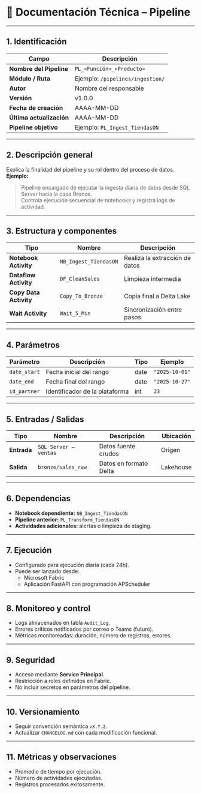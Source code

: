 # 📙 Documentación Técnica – Pipeline

---

## 1. Identificación

| Campo | Descripción |
|--------|--------------|
| **Nombre del Pipeline** | `PL_<Función>_<Producto>` |
| **Módulo / Ruta** | Ejemplo: `/pipelines/ingestion/` |
| **Autor** | Nombre del responsable |
| **Versión** | v1.0.0 |
| **Fecha de creación** | AAAA-MM-DD |
| **Última actualización** | AAAA-MM-DD |
| **Pipeline objetivo** | Ejemplo: `PL_Ingest_TiendasON` |

---

## 2. Descripción general

Explica la finalidad del pipeline y su rol dentro del proceso de datos.  
**Ejemplo:**
> Pipeline encargado de ejecutar la ingesta diaria de datos desde SQL Server hacia la capa Bronze.  
> Controla ejecución secuencial de notebooks y registra logs de actividad.

---

## 3. Estructura y componentes

| Tipo | Nombre | Descripción |
|------|----------|-------------|
| **Notebook Activity** | `NB_Ingest_TiendasON` | Realiza la extracción de datos |
| **Dataflow Activity** | `DF_CleanSales` | Limpieza intermedia |
| **Copy Data Activity** | `Copy_To_Bronze` | Copia final a Delta Lake |
| **Wait Activity** | `Wait_5_Min` | Sincronización entre pasos |

---

## 4. Parámetros

| Parámetro | Descripción | Tipo | Ejemplo |
|------------|-------------|------|----------|
| `date_start` | Fecha inicial del rango | date | `"2025-10-01"` |
| `date_end` | Fecha final del rango | date | `"2025-10-27"` |
| `id_partner` | Identificador de la plataforma | int | `23` |

---

## 5. Entradas / Salidas

| Tipo | Nombre | Descripción | Ubicación |
|------|----------|--------------|-----------|
| **Entrada** | `SQL Server – ventas` | Datos fuente crudos | Origen |
| **Salida** | `bronze/sales_raw` | Datos en formato Delta | Lakehouse |

---

## 6. Dependencias

- **Notebook dependiente:** `NB_Ingest_TiendasON`
- **Pipeline anterior:** `PL_Transform_TiendasON`
- **Actividades adicionales:** alertas o limpieza de staging.

---

## 7. Ejecución

- Configurado para ejecución diaria (cada 24h).
- Puede ser lanzado desde:
  - Microsoft Fabric
  - Aplicación FastAPI con programación APScheduler

---

## 8. Monitoreo y control

- Logs almacenados en tabla `Audit_Log`.
- Errores críticos notificados por correo o Teams (futuro).
- Métricas monitoreadas: duración, número de registros, errores.

---

## 9. Seguridad

- Acceso mediante **Service Principal**.
- Restricción a roles definidos en Fabric.
- No incluir secretos en parámetros del pipeline.

---

## 10. Versionamiento

- Seguir convención semántica `vX.Y.Z`.
- Actualizar `CHANGELOG.md` con cada modificación funcional.

---

## 11. Métricas y observaciones

- Promedio de tiempo por ejecución.
- Número de actividades ejecutadas.
- Registros procesados exitosamente.
